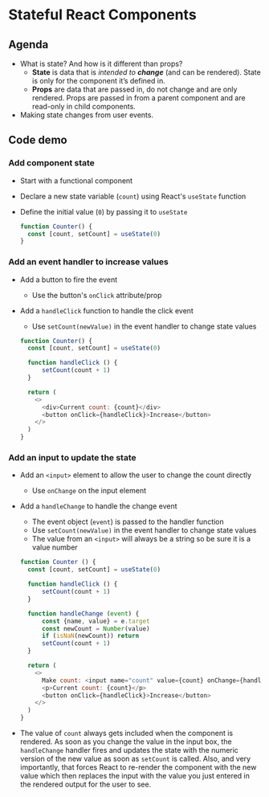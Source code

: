# Stateful React Components

## Agenda

* What is state? And how is it different than props?
  - **State** is data that is _intended to **change**_ (and can be rendered). State is only for the component it’s defined in.
  - **Props** are data that are passed in, do not change and are only rendered. Props are passed in from a parent component and are read-only in child components.
* Making state changes from user events.

## Code demo

### Add component state

* Start with a functional component
* Declare a new state variable (`count`) using React's `useState` function
* Define the initial value (`0`) by passing it to `useState`

  ```js
  function Counter() {
    const [count, setCount] = useState(0)
  }
  ```

### Add an event handler to increase values

* Add a button to fire the event
  - Use the button's `onClick` attribute/prop
* Add a `handleClick` function to handle the click event
  - Use `setCount(newValue)` in the event handler to change state values

  ```js
  function Counter() {
    const [count, setCount] = useState(0)

    function handleClick () {
        setCount(count + 1)
    }

    return (
      <>
        <div>Current count: {count}</div>
        <button onClick={handleClick}>Increase</button>
      </>
    )
  }
  ```

### Add an input to update the state

* Add an `<input>` element to allow the user to change the count directly
  - Use `onChange` on the input element
* Add a `handleChange` to handle the change event
  - The event object (`event`) is passed to the handler function
  - Use `setCount(newValue)` in the event handler to change state values
  - The value from an `<input>` will always be a string so be sure it is a value number

  ```js
  function Counter () {
    const [count, setCount] = useState(0)

    function handleClick () {
        setCount(count + 1)
    }

    function handleChange (event) {
        const {name, value} = e.target
        const newCount = Number(value)
        if (isNaN(newCount)) return
        setCount(count + 1)
    }

    return (
      <>
        Make count: <input name="count" value={count} onChange={handleChange} />
        <p>Current count: {count}</p>
        <button onClick={handleClick}>Increase</button>
      </>
    )
  }
  ```

* The value of `count` always gets included when the component is rendered. As soon as you change the value in the input box, the `handleChange` handler fires and updates the state with the numeric version of the new value as soon as `setCount` is called. Also, and very importantly, that forces React to re-render the component with the new value which then replaces the input with the value you just entered in the rendered output for the user to see.
